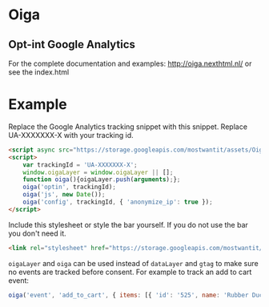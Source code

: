 # Oiga
## Opt-int Google Analytics

For the complete documentation and examples: http://oiga.nexthtml.nl/ or see the index.html

# Example

Replace the Google Analytics tracking snippet with this snippet. Replace UA-XXXXXXX-X with your
tracking id.

```html
<script async src="https://storage.googleapis.com/mostwantit/assets/Oiga/oiga/oiga.min.js"></script>
<script>
    var trackingId = 'UA-XXXXXXX-X';
    window.oigaLayer = window.oigaLayer || [];
    function oiga(){oigaLayer.push(arguments);};
    oiga('optin', trackingId);
    oiga('js', new Date());
    oiga('config', trackingId, { 'anonymize_ip': true });
</script>
```

Include this stylesheet or style the bar yourself. If you do not use the bar you don't need it.

```html
<link rel="stylesheet" href="https://storage.googleapis.com/mostwantit/assets/Oiga/oiga/oiga.css" />
```

`oigaLayer` and `oiga` can be used instead of `dataLayer` and `gtag` to make sure no events are tracked before consent. For example to track an add to cart event:

```javascript
oiga('event', 'add_to_cart', { items: [{ 'id': '525', name: 'Rubber Duck', brand: 'Abc Toys', 'price': '€ 4,50' }] });
```
